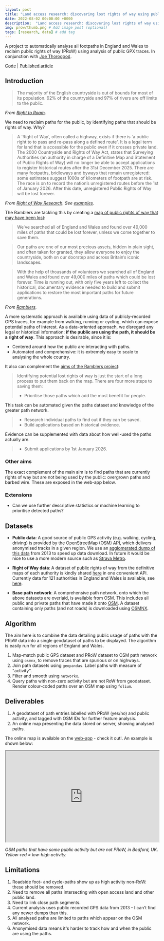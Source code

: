 ```yaml
---
layout: post
title: "Land access research: discovering lost rights of way using public data"
date: 2022-08-02 00:00:00 +0000
description:  "Land access research: discovering lost rights of way using public data"
img: prow/thumb.png # Add image post (optional)
tags: [research, data] # add tag
---
```


A project to automatically analyse all footpaths in England and Wales to reclaim public rights of way (PRoW) using analysis of public GPX traces. In conjunction with [Joe Thorogood](https://rowresearch.coventry.domains/contact/).

[Code](https://github.com/Andrewwango/prow-ml) | [Published article](https://earth.org/data_visualization/uk-land-access-rights/)

## Introduction

> The majority of the English countryside is out of bounds for most of its population. 92% of the countryside and 97% of rivers are off limits to the public.

_From [Right to Roam](https://www.righttoroam.org.uk/)._

We need to reclaim paths for the public, by identifying paths that should be rights of way. Why?

> A 'Right of Way', often called a highway, exists if there is 'a public right to to pass and re-pass along a defined route'. It is a legal term for land that is accessible for the public even if it crosses private land.
> The 2000 Countryside and Rights of Way Act, states that Surveying Authorities (an authority in charge of a Definitive Map and Statement of Public Rights of Way) will no longer be able to accept applications to register historical routes after the 31st December 2025. There are many footpaths, bridleways and byways that remain unregistered: some estimates suggest 1000s of kilometers of footpath are at risk. The race is on to record the nation’s unregistered routes before the 1st of January 2026. After this date, unregistered Public Rights of Way will be lost forever.

_From [Right of Way Research](https://rowresearch.coventry.domains/). See [examples](https://rowresearch.coventry.domains/blog-2/)._

The Ramblers are tackling this by creating a [map of public rights of way that may have been lost](https://dontloseyourway.ramblers.org.uk/):

> We've searched all of England and Wales and found over 49,000 miles of paths that could be lost forever, unless we come together to save them. 

> Our paths are one of our most precious assets, hidden in plain sight, and often taken for granted, they allow everyone to enjoy the countryside, both on our doorstep and across Britain’s iconic landscapes. 

> With the help of thousands of volunteers we searched all of England and Wales and found over 49,000 miles of paths which could be lost forever. Time is running out, with only five years left to collect the historical, documentary evidence needed to build and submit applications to restore the most important paths for future generations. 

_From [Ramblers](https://www.ramblers.org.uk/get-involved/campaign-with-us/dont-lose-your-way-2026.aspx)._

A more systematic approach is available using data of publicly-recorded GPS traces, for example from walking, running or cycling, which can expose potential paths of interest. As a data-oriented approach, we disregard any legal or historical information: **if the public are using the path, it should be a right of way**. This approach is desirable, since it is:

- Centered around how the public are interacting with paths.
- Automated and comprehensive: it is extremely easy to scale to analysing the whole country.

It also can complement the [aims of the Ramblers project](https://www.ramblers.org.uk/get-involved/campaign-with-us/dont-lose-your-way-2026/how-the-ramblers-are-working-to-save-lost-paths.aspx):

>  Identifying potential lost rights of way is just the start of a long process to put them back on the map. There are four more steps to saving them:
>
> - Prioritise those paths which add the most benefit for people.

This task can be automated given the paths dataset and knowledge of the greater path network.

> - Research individual paths to find out if they can be saved.
> - Build applications based on historical evidence.

Evidence can be supplemented with data about how well-used the paths actually are.

> - Submit applications by 1st January 2026.

### Other aims

The exact complement of the main aim is to find paths that are currently rights of way but are not being used by the public: overgrown paths and barbed wire. These are exposed in the web-app below.

### Extensions

- Can we use further descriptive statistics or machine learning to prioritise detected paths?

## Datasets

- **Public data**: A good source of public GPS activity (e.g. walking, cycling, driving) is provided by the OpenStreetMap (OSM) [API](https://wiki.openstreetmap.org/wiki/API_v0.6#GPS_traces), which delivers anonymised tracks in a given region. We use an [agglomerated dump of this data](http://zverik.openstreetmap.ru/gps/files/extracts/europe/great_britain/index.html) from 2013 to speed up data download. In future it would be nice to use a more modern source such as [Strava Metro](https://metro.strava.com/).

- **Right of Way data**: A dataset of public rights of way from the definitive maps of each authority is kindly shared [here](https://www.rowmaps.com/) in one convenient API. Currently data for 121 authorities in England and Wales is available, see [here](https://www.rowmaps.com/gpxs/).

- **Base path network**: A comprehensive path network, onto which the above datasets are overlaid, is available from OSM. This includes all public and private paths that have made it onto [OSM](openstreetmap.org/). A dataset containing only paths (and not roads) is downloaded using [OSMNX](https://osmnx.readthedocs.io). 

## Algorithm

The aim here is to combine the data detailing public usage of paths with the PRoW data into a single geodataset of paths to be displayed. The algorithm is easily run for all regions of England and Wales.

1. Map-match public GPS dataset and PRoW dataset to OSM path network using `osmnx`, to remove traces that are spurious or on highways.
2. Join path datasets using `geopandas`. Label paths with measure of "activity".
3. Filter and smooth using `networkx`.
4. Query paths with non-zero activity but are not RoW from geodataset. Render colour-coded paths over an OSM map using `folium`.

## Deliverables

1. A geodataset of path entries labelled with PRoW (yes/no) and public activity, and tagged with OSM IDs for further feature analysis.
2. An online map presenting the data stored on server, showing analysed paths.

The online map is available on the [web-app](https://andrewwango.github.io/prow-web-app) - check it out!. An example is shown below:

<iframe
  src="https://andrewwango.github.io/assets/html/east-of-england_BN.html"
  style="width:100%; height:300px;"
></iframe>

_OSM paths that have some public activity but are not PRoW, in Bedford, UK. Yellow-red = low-high activity._

## Limitations

1. Roadside foot- and cycle-paths show up as high activity non-RoW: these should be removed.
2. Need to remove all paths intersecting with open access land and other public land.
3. Need to link close path segments.
4. Current analysis uses public recorded GPS data from 2013 - I can't find any newer dumps than this.
5. All analysed paths are limited to paths which appear on the OSM network. 
6. Anonymised data means it's harder to track how and when the public are using the paths.